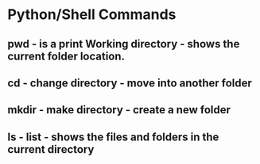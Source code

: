 # Python/Shell Commands
## pwd - is a print Working directory - shows the current folder location.
## cd - change directory - move into another folder
## mkdir - make directory - create a new folder
## ls - list - shows the files and folders in the current directory
